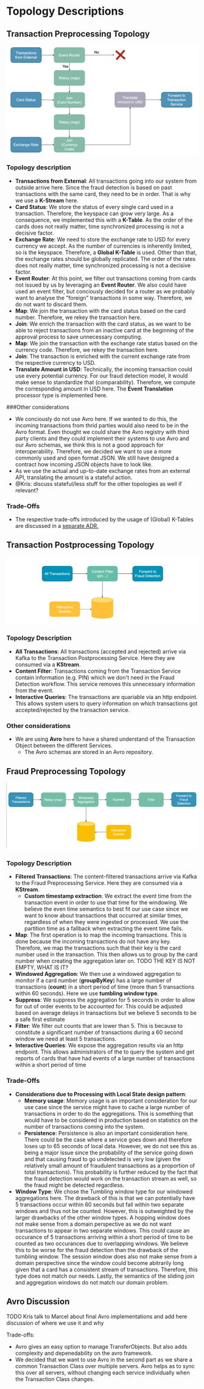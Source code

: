 # Topology Descriptions

## Transaction Preprocessing Topology
![Transaction Preprocessing Topology - Diagram](diagrams/topologies/transaction_preprocessing_topology_diagram.png)
### Topology description
- **Transactions from External**: All transactions going into our system from outside arrive here. Since the fraud detection is based on past transactions with the same card, they need to be in order. That is why we use a **K-Stream** here.
- **Card Status**: We store the status of every single card used in a transaction. Therefore, the keyspace can grow very large. As a consequence, we implemented this with a **K-Table**. As the order of the cards does not really matter, time synchronized processing is not a decisive factor.
- **Exchange Rate**: We need to store the exchange rate to USD for every currency we accept. As the number of currencies is inherently limited, so is the keyspace. Therefore, a **Global K-Table** is used. Other than that, the exchange rates should be globally replicated. The order of the rates does not really matter, time synchronized processing is not a decisive factor.
- **Event Router**: At this point, we filter out transactions coming from cards not issued by us by leveraging an **Event Router**. We also could have used an event filter, but conciously decided for a router as we probably want to analyse the "foreign" transactions in some way. Therefore, we do not want to discard them.
- **Map**: We join the transaction with the card status based on the card number. Therefore, we rekey the transaction here.
- **Join**: We enrich the transaction with the card status, as we want to be able to reject transactions from an inactive card at the beginning of the approval process to save unnecessary computing.
- **Map**: We join the transaction with the exchange rate status based on the currency code. Therefore, we rekey the transaction here.
- **Join**: The transaction is enriched with the current exchange rate from the respective currency to USD.
- **Translate Amount in USD**: Technically, the incoming transaction could use every potential currency. For our fraud detection model, it would make sense to standardize that (comparability). Therefore, we compute the corresponding amount in USD here. The **Event Translation** processor type is implemented here.

###Other considerations
- We conciously do not use Avro here. If we wanted to do this, the incoming transactions from thrid parties would also need to be in the Avro format. Even thought we could share the Avro registry with third party clients and they could implement their systems to use Avro and our Avro schemas, we think this is not a good approach for interoperability. Therefore, we decided we want to use a more commonly used and open format  JSON. We still have designed a contract how incoming JSON objects have to look like.
- As we use the actual and up-to-date exchange rates from an external API, translating the amount is a stateful action.
- @Kris: discuss stateful/less stuff for the other topologies as well if relevant?

### Trade-Offs
- The respective trade-offs introduced by the usage of (Global) K-Tables are discussed in a [separate ADR.](./architecture/decisions/0009-use-caching-in-preprocessing.md)
## Transaction Postprocessing Topology

![Transaction Postprocessing Topology - Diagram](diagrams/topologies/transaction_postprocessing_topology_diagram.png)
### Topology Description
- **All Transactions**: All transactions (accepted and rejected) arrive via Kafka to the Transaction Postprocessing Service. Here they are consumed via a **KStream**.
- **Content Filter**: Transactions coming from the Transaction Service contain information (e.g. PIN) which we don't need in the Fraud Detection workflow. This service removes this unnecessary information from the event.
- **Interactive Queries**: The transactions are quariable via an http endpoint. This allows system users to query information on which transactions got accepted/rejected by the transaction service.

### Other considerations
- We are using **Avro** here to have a shared understand of the Transaction Object between the different Services.
  - The Avro schemas are stored in an Avro repository.
## Fraud Preprocessing Topology

![Fraud Preprocessing Topology - Diagram](diagrams/topologies/fraud_preprocessing_topology_diagram.png)

### Topology Description
- **Filtered Transactions**: The content-filtered transactions arrive via Kafka to the Fraud Preprocessing Service. Here they are consumed via a **KStream**.
  - **Custom timestamp extraction**: We extract the event time from the transaction event in order to use that time for the windowing. We believe the even time semantics to best fit our use case since we want to know about transactions that occurred at similar times, regardless of when they were ingested or processed. We use the partition time as a fallback when extracting the event time fails. 
- **Map**: The first operation is to map the incoming transactions. This is done because the incoming transactions do not have any key. Therefore, we map the transactions such that their key is the card number used in the transaction. This then allows us to group by the card number when creating the aggregation later on.
TODO THE KEY IS NOT EMPTY, WHAT IS IT?
- **Windowed Aggregation**: We then use a windowed aggregation to monitor if a card number (**groupByKey**) has a large number of transactions (**count**) in a short period of time (more than 5 transactions within 60 seconds). Here we use **tumbling window type**.
- **Suppress**: We suppress the aggregation for 5 seconds in order to allow for out of order events to be accounted for. This could be adjusted based on average delays in transactions but we believe 5 seconds to be a safe first estimate 
- **Filter**: We filter out counts that are lower than 5. This is because to constitute a significant number of transactions during a 60 second window we need at least 5 transactions. 
- **Interactive Queries**: We expose the aggregation results via an http endpoint. This allows administrators of the to query the system and get reports of cards that have had events of a large number of transactions within a short period of time

### Trade-Offs

- **Considerations due to Processing with Local State design pattern**:
  - **Memory usage**: Memory usage is an important consideration for our use case since the service might have to cache a large number of transactions in order to do the aggregations. This is something that would have to be considered in production based on statistics on the number of transactions coming into the system.
  - **Persistence**: Persistence is also an important consideration here. There could be the case where a service goes down and therefore loses up to 65 seconds of local data. However, we do not see this as being a major issue since the probability of the service going down and that causing fraud to go undetected is very low (given the relatively small amount of fraudulent transactions as a proportion of total transactions). This probability is further reduced by the fact that the fraud detection would work on the transaction stream as well, so the fraud might be detected regardless.
- **Window Type**: We chose the Tumbling window type for our windowed aggregations here. The drawback of this is that we can potentially have 5 transactions occur within 60 seconds but fall within two separate windows and thus not be counted. However, this is outweighted by the larger drawbacks of the other window types. A hopping window does not make sense from a domain perspective as we do not want transactions to appear in two separate windows. This could cause an occurance of 5 transactions arriving within a short period of time to be counted as two occurances due to overlapping windows. We believe this to be worse for the fraud detection than the drawback of the tumbling window. The session window does also not make sense from a domain perspective since the window could become abitrarily long given that a card has a consistent stream of transactions. Therefore, this type does not match our needs. Lastly, the semantics of the sliding join and aggregation windows do not match our domain problem.  

## Avro Discussion

TODO Kris talk to Marcel about final Avro implementations and add here discussion of where we use it and why

Trade-offs: 
- Avro gives an easy option to manage TransferObjects. But also adds complexity and depenedability on the avro framework.
- We decided that we want to use Avro in the second part as we share a common Transaction Class over multiple servers. Avro helps as to sync this over all servers, without changing each service individually when the Transaction Class changes.
